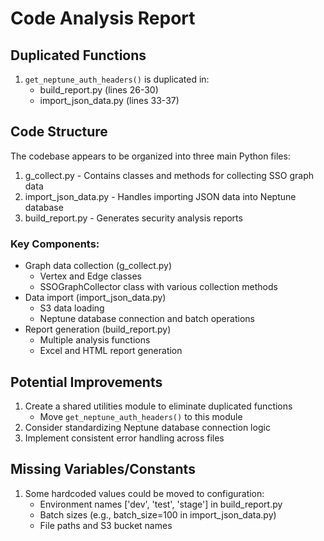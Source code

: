 # Code Analysis Report

## Duplicated Functions
1. `get_neptune_auth_headers()` is duplicated in:
   - build_report.py (lines 26-30)
   - import_json_data.py (lines 33-37)
   
## Code Structure
The codebase appears to be organized into three main Python files:
1. g_collect.py - Contains classes and methods for collecting SSO graph data
2. import_json_data.py - Handles importing JSON data into Neptune database
3. build_report.py - Generates security analysis reports

### Key Components:
- Graph data collection (g_collect.py)
  - Vertex and Edge classes
  - SSOGraphCollector class with various collection methods
- Data import (import_json_data.py)
  - S3 data loading
  - Neptune database connection and batch operations
- Report generation (build_report.py)
  - Multiple analysis functions
  - Excel and HTML report generation

## Potential Improvements
1. Create a shared utilities module to eliminate duplicated functions
   - Move `get_neptune_auth_headers()` to this module
2. Consider standardizing Neptune database connection logic
3. Implement consistent error handling across files

## Missing Variables/Constants
1. Some hardcoded values could be moved to configuration:
   - Environment names ['dev', 'test', 'stage'] in build_report.py
   - Batch sizes (e.g., batch_size=100 in import_json_data.py)
   - File paths and S3 bucket names